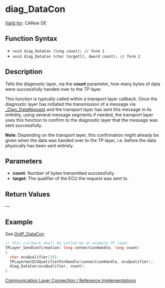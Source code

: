 # diag_DataCon

[Valid for](../../../Shared/FeatureAvailability.md): CANoe DE

## Function Syntax

- `void diag_DataCon (long count); // form 1`
- `void diag_DataCon (char target[], dword count); // form 2`

## Description

Tells the diagnostic layer, via the **count** parameter, how many bytes of data were successfully handed over to the TP layer.

This function is typically called within a transport layer callback. Once the diagnostic layer has initiated the transmission of a message via [_Diag_DataRequest](CAPLfunctionDiagDataRequest.md) and the transport layer has sent this message in its entirety, using several message segments if needed, the transport layer uses this function to confirm to the diagnostic layer that the message was sent successfully.

**Note**: Depending on the transport layer, this confirmation might already be given when the data was handed over to the TP layer, i.e. before the data physically has been sent entirely.

## Parameters

- **count**: Number of bytes transmitted successfully.
- **target**: The qualifier of the ECU the request was sent to.

## Return Values

—

## Example

See [DoIP_DataCon](CAPLfunctionDoIPDataCon.md)

```c
// This callback shall be called by an example TP layer
TPLayer_SendConfirmation( long connectionHandle, long count)
{
  char ecuQualifier[20];
  TPLayerGetECUQualifierForHandle(connectionHandle, ecuQualifier);
  diag_DataCon(ecuQualifier, count);
}
```

[Communication Layer Connection / Reference Implementations](../CAPLfunctionsDiagnosticsConnectionCommunicationLayer.md)
